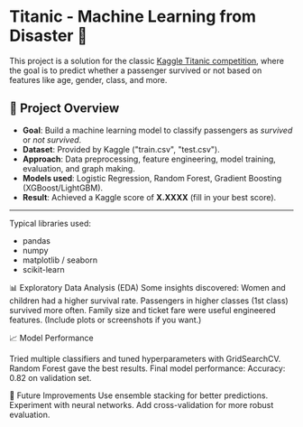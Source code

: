 # Titanic - Machine Learning from Disaster 🚢

This project is a solution for the classic [Kaggle Titanic competition](https://www.kaggle.com/c/titanic), where the goal is to predict whether a passenger survived or not based on features like age, gender, class, and more.


## 📌 Project Overview
- **Goal**: Build a machine learning model to classify passengers as *survived* or *not survived*.  
- **Dataset**: Provided by Kaggle ("train.csv", "test.csv").  
- **Approach**: Data preprocessing, feature engineering, model training, evaluation, and graph making.  
- **Models used**: Logistic Regression, Random Forest, Gradient Boosting (XGBoost/LightGBM).  
- **Result**: Achieved a Kaggle score of **X.XXXX** (fill in your best score).  

---

  Typical libraries used:
- pandas
- numpy
- matplotlib / seaborn
- scikit-learn
 
📊 Exploratory Data Analysis (EDA)
Some insights discovered:
Women and children had a higher survival rate.
Passengers in higher classes (1st class) survived more often.
Family size and ticket fare were useful engineered features.
(Include plots or screenshots if you want.)

📈 Model Performance

Tried multiple classifiers and tuned hyperparameters with GridSearchCV.
Random Forest gave the best results.
Final model performance: Accuracy: 0.82 on validation set.

📌 Future Improvements
Use ensemble stacking for better predictions.
Experiment with neural networks.
Add cross-validation for more robust evaluation.

